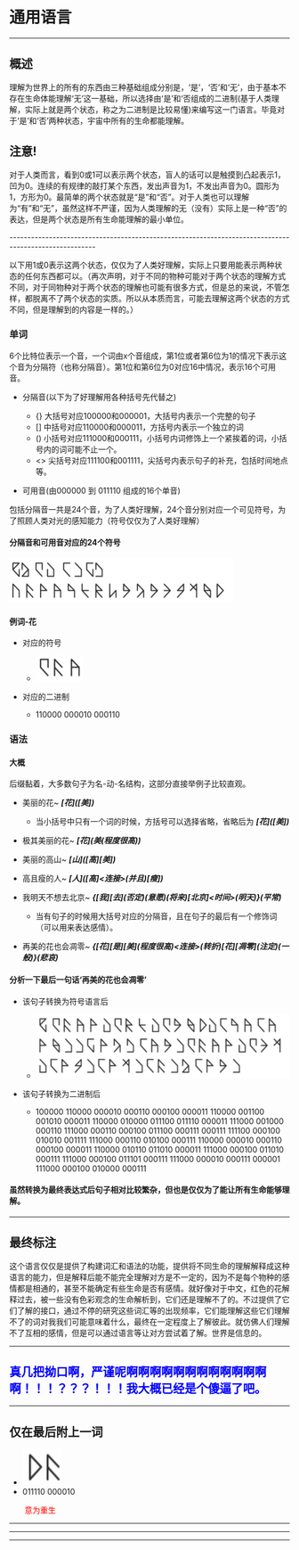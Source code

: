 # 通用语言

---

## 概述

理解为世界上的所有的东西由三种基础组成分别是，‘是’，‘否’和‘无’，由于基本不存在生命体能理解‘无’这一基础，所以选择由‘是’和‘否组成的二进制(基于人类理解，实际上就是两个状态，称之为二进制是比较易懂)来编写这一门语言。毕竟对于‘是’和‘否’两种状态，宇宙中所有的生命都能理解。

## 注意!

对于人类而言，看到0或1可以表示两个状态，盲人的话可以是触摸到凸起表示1，凹为0。连续的有规律的敲打某个东西，发出声音为1，不发出声音为0。圆形为1，方形为0。最简单的两个状态就是“是”和“否”。对于人类也可以理解为“有”和“无”，虽然这样不严谨，因为人类理解的无（没有）实际上是一种“否”的表达，但是两个状态是所有生命能理解的最小单位。

*------------------------------------------------------------------------------------------------------*

以下用1或0表示这两个状态，仅仅为了人类好理解，实际上只要用能表示两种状态的任何东西都可以。（再次声明，对于不同的物种可能对于两个状态的理解方式不同，对于同物种对于两个状态的理解也可能有很多方式，但是总的来说，不管怎样，都脱离不了两个状态的实质。所以从本质而言，可能去理解这两个状态的方式不同，但是理解到的内容是一样的。）

### **单词**

6个比特位表示一个音，一个词由x个音组成，第1位或者第6位为1的情况下表示这个音为分隔符（也称分隔音）。第1位和第6位为0对应16中情况，表示16个可用音。

- 分隔音(以下为了好理解用各种括号先代替之)
  - \{\} 大括号对应100000和000001，大括号内表示一个完整的句子
  - \[\] 中括号对应110000和000011，方括号内表示一个独立的词
  - \(\) 小括号对应111000和000111，小括号内词修饰上一个紧挨着的词，小括号内的词可能不止一个。
  - <> 尖括号对应111100和001111，尖括号内表示句子的补充，包括时间地点等。
  
- 可用音(由000000 到 011110 组成的16个单音)

包括分隔音一共是24个音，为了人类好理解，24个音分别对应一个可见符号，为了照顾人类对光的感知能力（符号仅仅为了人类好理解）

#### 分隔音和可用音对应的24个符号

![011110 000010](s.png)

#### 例词-花

- 对应的符号
  - ![011110 000010](f.png)

- 对应的二进制
  - 110000 000010 000110

### **语法**

#### 大概

后缀黏着，大多数句子为名-动-名结构，这部分直接举例子比较直观。

- 美丽的花~  ***\[花\]\(\[美\]\)***
  - 当小括号中只有一个词的时候，方括号可以选择省略，省略后为 ***\[花\]\(\[美\]\)***

- 极其美丽的花~ ***\[花\]\(美\(程度很高\)\)***

- 美丽的高山~ ***\[山\]\(\[高\]\[美\]\)***

- 高且瘦的人~ ***\[人\]\(\[高\]<连接>\(并且\)\[瘦\]\)***

- 我明天不想去北京~ ***\{\[我\]\[去\]\(否定\)\(意愿\)\(将来\)\[北京\]<时间>\(明天\)\}\(平常\)***
  - 当有句子的时候用大括号对应的分隔音，且在句子的最后有一个修饰词（可以用来表达感情）。

- 再美的花也会凋零~ ***\{\[花\]\[是\]\[美\]\(程度很高\)<连接>\(转折\)\[花\]\[凋零\]\(注定\)\(一般\)\}\(悲哀\)***

#### 分析一下最后一句话‘再美的花也会凋零’
- 该句子转换为符号语言后
  - ![011110 000010](h.png)

- 该句子转换为二进制后
  - 100000 110000 000010 000110 000100 000011 110000 001100 001010 000011 110000 010000 011100 011110 000011 111000 001000 000110 111000 000110 000100 011100 000111 000111 111100 000100 010010 001111 111000 000110 010100 000111 110000 000010 000110 000100 000011 110000 010110 011010 000011 111000 000100 011010 000111 111000 000100 011101 000111 111000 000010 000111 000001 111000 000100 010000 000111

#### 虽然转换为最终表达式后句子相对比较繁杂，但也是仅仅为了能让所有生命能够理解。

---

## 最终标注

这个语言仅仅是提供了构建词汇和语法的功能，提供将不同生命的理解解释成这种语言的能力，但是解释后能不能完全理解对方是不一定的，因为不是每个物种的感情都是相通的，甚至不能确定有些生命是否有感情。就好像对于中文，红色的花解释过去，被一些没有色彩观念的生命解析到，它们还是理解不了的。不过提供了它们了解的接口，通过不停的研究这些词汇等的出现频率，它们能理解这些它们理解不了的词对我我们可能意味着什么，最终在一定程度上了解彼此。就仿佛人们理解不了互相的感情，但是可以通过语言等让对方尝试着了解。世界是信息的。

---

## <font color=blue>真几把拗口啊，严谨呢啊啊啊啊啊啊啊啊啊啊啊啊啊！！！？？？！！！我大概已经是个傻逼了吧。</font>

---

## 仅在最后附上一词
- ![011110 000010](rb.png)
- 011110 000010

&nbsp;&nbsp;&nbsp;&nbsp;&nbsp;&nbsp;&nbsp;<font color=red>意为重生</font>

---

---

---




